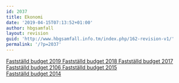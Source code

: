 ```yaml
---
id: 2037
title: Ekonomi
date: '2019-04-15T07:13:52+01:00'
author: hbgsamfall
layout: revision
guid: 'http://www.hbgsamfall.info.tm/index.php/162-revision-v1/'
permalink: '/?p=2037'
---
```


[Fastställd budget 2019](/wp-content/uploads/2019/04/Fastställd-budget-2019.pdf)[  ](/wp-content/uploads/2017/02/Förslag-inkomststat-2016_Alt-1.pdf)[Fastställd budget 2018](/wp-content/uploads/2019/04/Fastställd-budget-2018.pdf)[  ](/wp-content/uploads/2017/02/Förslag-inkomststat-2016_Alt-1.pdf)[Fastställd budget 2017](/wp-content/uploads/2017/03/Utgifts-Inkomststat-Budget-år-2017.pdf)  
[Fastställd budget 2106](/wp-content/uploads/2017/02/Förslag-inkomststat-2016_Alt-1.pdf)[  ](/wp-content/uploads/2017/03/Utgifts-Inkomststat-Budget-år-2017.pdf)[Fastställd budget 2015](/wp-content/uploads/2017/02/Förslag-inkomststat-2016_Alt-1.pdf)  
[Fastställd budget 2014](http://admin.hbgsamfall.win/wp-content/uploads/2014/03/Fastställd-budget-2014.pdf)[  ](/wp-content/uploads/2017/03/Utgifts-Inkomststat-Budget-år-2017.pdf)